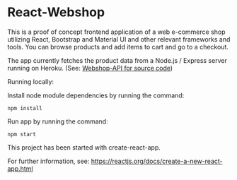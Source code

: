 # React-Webshop

This is a proof of concept frontend application of a web e-commerce shop utilizing React, Bootstrap and Material UI and other relevant frameworks and tools.
You can browse products and add items to cart and go to a checkout.

The app currently fetches the product data from a Node.js / Express server running on Heroku. (See: [Webshop-API for source code](https://github.com/kristeri/Webshop-API))

Running locally:

Install node module dependencies by running the command:

```
npm install
```

Run app by running the command:

```
npm start
```

This project has been started with create-react-app.

For further information, see: https://reactjs.org/docs/create-a-new-react-app.html
